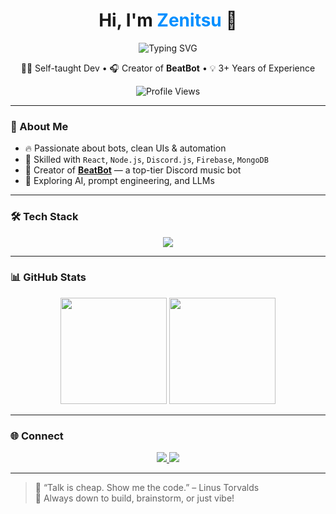 <h1 align="center">
  Hi, I'm <span style="color:#008fff;">Zenitsu</span> 👋
</h1>

<p align="center">
  <img src="https://readme-typing-svg.demolab.com?font=Fira+Code&weight=500&pause=1000&color=008FFF&center=true&vCenter=true&width=440&lines=Full+Stack+Developer;Discord+Bot+Expert;BeatBot+Creator;JavaScript+%7C+React+%7C+Node+%7C+AI" alt="Typing SVG" />
</p>

<p align="center">
  👨‍💻 Self-taught Dev • 🎧 Creator of <b>BeatBot</b> • 💡 3+ Years of Experience
</p>

<p align="center">
  <img src="https://komarev.com/ghpvc/?username=zenitsucodex&label=Visitors&color=008fff&style=flat-square" alt="Profile Views" />
</p>

---

### 🔹 About Me

- 🔥 Passionate about bots, clean UIs & automation  
- 💬 Skilled with `React`, `Node.js`, `Discord.js`, `Firebase`, `MongoDB`  
- 🚀 Creator of [**BeatBot**](https://github.com/zenitsucodex/beatbot) — a top-tier Discord music bot  
- 🤖 Exploring AI, prompt engineering, and LLMs

---

### 🛠️ Tech Stack

<p align="center">
  <img src="https://skillicons.dev/icons?i=js,ts,react,nodejs,tailwind,firebase,mongodb,html,css,git,github,vscode,py&theme=dark" />
</p>

---

### 📊 GitHub Stats

<p align="center">
  <img src="https://github-readme-stats.vercel.app/api?username=zenitsucodex&show_icons=true&theme=react&border_color=008fff&title_color=008fff" height="170px"/>
  <img src="https://github-readme-stats.vercel.app/api/top-langs/?username=zenitsucodex&layout=compact&theme=react&border_color=008fff&title_color=008fff" height="170px"/>
</p>

---

### 🌐 Connect

<p align="center">
  <a href="https://discord.gg/VGM2kPJPzN">
    <img src="https://img.shields.io/badge/Join%20Discord-BeatBot%20Server-5865F2?style=for-the-badge&logo=discord&logoColor=white" />
  </a>
  <a href="https://github.com/zenitsucodex">
    <img src="https://img.shields.io/badge/GitHub-zenitsucodex-000?style=for-the-badge&logo=github" />
  </a>
</p>

---

> 🧠 “Talk is cheap. Show me the code.” – Linus Torvalds  
> 💬 Always down to build, brainstorm, or just vibe!
